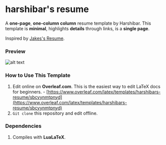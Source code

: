 # harshibar's resume

A **one-page**, **one-column column** resume template by Harshibar. This template is **minimal**, highlights **details** through links, is a **single page**.

Inspired by [Jakes's Resume](https://www.overleaf.com/latex/templates/jakes-resume/syzfjbzwjncs). 

### Preview
![alt text](https://github.com/harshibar/resume/blob/main/harshibar_resume.jpg)

### How to Use This Template
1. Edit online on **Overleaf.com**. This is the easiest way to edit LaTeX docs for beginners. - [https://www.overleaf.com/latex/templates/harshibars-resume/sbcyynmtpnyd](https://www.overleaf.com/latex/templates/harshibars-resume/sbcyynmtpnyd)
2. `Git clone` this repository and edit offline.

### Dependencies
1. Compiles with **LuaLaTeX**.
